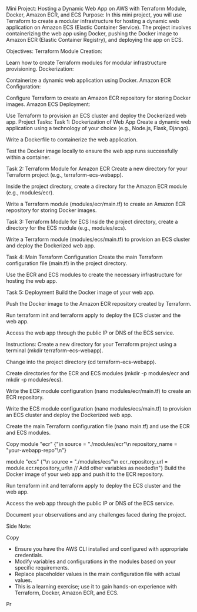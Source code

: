 Mini Project: Hosting a Dynamic Web App on AWS with Terraform Module, Docker, Amazon ECR, and ECS
Purpose:
In this mini project, you will use Terraform to create a modular infrastructure for hosting a dynamic web application on Amazon ECS (Elastic Container Service). The project involves containerizing the web app using Docker, pushing the Docker image to Amazon ECR (Elastic Container Registry), and deploying the app on ECS.

Objectives:
Terraform Module Creation:

Learn how to create Terraform modules for modular infrastructure provisioning.
Dockerization:

Containerize a dynamic web application using Docker.
Amazon ECR Configuration:

Configure Terraform to create an Amazon ECR repository for storing Docker images.
Amazon ECS Deployment:

Use Terraform to provision an ECS cluster and deploy the Dockerized web app.
Project Tasks:
Task 1: Dockerization of Web App
Create a dynamic web application using a technology of your choice (e.g., Node.js, Flask, Django).

Write a Dockerfile to containerize the web application.

Test the Docker image locally to ensure the web app runs successfully within a container.

Task 2: Terraform Module for Amazon ECR
Create a new directory for your Terraform project (e.g., terraform-ecs-webapp).

Inside the project directory, create a directory for the Amazon ECR module (e.g., modules/ecr).

Write a Terraform module (modules/ecr/main.tf) to create an Amazon ECR repository for storing Docker images.

Task 3: Terraform Module for ECS
Inside the project directory, create a directory for the ECS module (e.g., modules/ecs).

Write a Terraform module (modules/ecs/main.tf) to provision an ECS cluster and deploy the Dockerized web app.

Task 4: Main Terraform Configuration
Create the main Terraform configuration file (main.tf) in the project directory.

Use the ECR and ECS modules to create the necessary infrastructure for hosting the web app.

Task 5: Deployment
Build the Docker image of your web app.

Push the Docker image to the Amazon ECR repository created by Terraform.

Run terraform init and terraform apply to deploy the ECS cluster and the web app.

Access the web app through the public IP or DNS of the ECS service.

Instructions:
Create a new directory for your Terraform project using a terminal (mkdir terraform-ecs-webapp).

Change into the project directory (cd terraform-ecs-webapp).

Create directories for the ECR and ECS modules (mkdir -p modules/ecr and mkdir -p modules/ecs).

Write the ECR module configuration (nano modules/ecr/main.tf) to create an ECR repository.

Write the ECS module configuration (nano modules/ecs/main.tf) to provision an ECS cluster and deploy the Dockerized web app.

Create the main Terraform configuration file (nano main.tf) and use the ECR and ECS modules.


Copy
module "ecr" {"\n  source = \"./modules/ecr\"\n  repository_name = \"your-webapp-repo\"\n"}

module "ecs" {"\n  source = \"./modules/ecs\"\n  ecr_repository_url = module.ecr.repository_url\n  // Add other variables as needed\n"}
Build the Docker image of your web app and push it to the ECR repository.

Run terraform init and terraform apply to deploy the ECS cluster and the web app.

Access the web app through the public IP or DNS of the ECS service.

Document your observations and any challenges faced during the project.

Side Note:

Copy
- Ensure you have the AWS CLI installed and configured with appropriate credentials.
- Modify variables and configurations in the modules based on your specific requirements.
- Replace placeholder values in the main configuration file with actual values.
- This is a learning exercise; use it to gain hands-on experience with Terraform, Docker, Amazon ECR, and ECS.

Pr